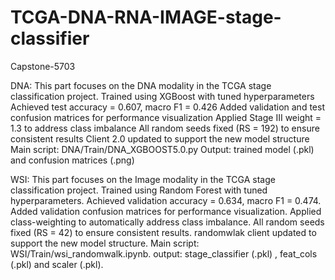 # TCGA-DNA-RNA-IMAGE-stage-classifier
Capstone-5703

DNA: This part focuses on the DNA modality in the TCGA stage classification project.
Trained using XGBoost with tuned hyperparameters
Achieved test accuracy = 0.607, macro F1 = 0.426
Added validation and test confusion matrices for performance visualization
Applied Stage III weight = 1.3 to address class imbalance
All random seeds fixed (RS = 192) to ensure consistent results
Client 2.0 updated to support the new model structure
Main script: DNA/Train/DNA_XGBOOST5.0.py
Output: trained model (.pkl) and confusion matrices (.png)


WSI: This part focuses on the Image modality in the TCGA stage classification project.
Trained using Random Forest with tuned hyperparameters.
Achieved validation accuracy = 0.634, macro F1 = 0.474.
Added validation confusion matrices for performance visualization.
Applied class-weighting to automatically address class imbalance.
All random seeds fixed (RS = 42) to ensure consistent results.
randomwlak client updated to support the new model structure.
Main script: WSI/Train/wsi_randomwalk.ipynb.
output: stage_classifier (.pkl) , feat_cols (.pkl) and scaler (.pkl).
